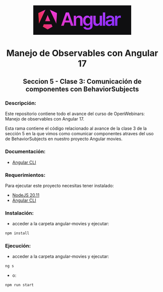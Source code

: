 <p align="center">
  <a href="https://angular.io/" target="blank"><img src="./assets/angular-logo.png" width="320" alt="Angular Logo" /></a>
</p>

<h1 align="center"> Manejo de Observables con Angular 17 </h1>

<h2 align="center"> Seccion 5 - Clase 3: Comunicación de componentes con BehaviorSubjects </h1>

### Descripción:
Este repositorio contiene todo el avance del curso de OpenWebinars: Manejo de observables con Angular 17.

Esta rama contiene el código relacionado al avance de la clase 3 de la sección 5 en la que vimos como comunicar componentes atraves del uso de BehaviorSubjects en nuestro proyecto Angular movies.

### Documentación:

* [Angular CLI](https://angular.io/cli)

### Requerimientos:
Para ejecutar este proyecto necesitas tener instalado: 
* [NodeJS 20.11](https://nodejs.org/en)
* [Angular CLI](https://angular.io/cli)

### Instalación:
* acceder a la carpeta angular-movies y ejecutar:

```bash
npm install
```

### Ejecución:
* acceder a la carpeta angular-movies y ejecutar:

```bash
ng s
```
* o:
```bash
npm run start
```